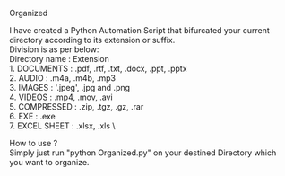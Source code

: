 Organized 

I have created a Python Automation Script that bifurcated your current directory according to its extension or suffix. \
Division is as per below: \
    Directory name : Extension \
    1. DOCUMENTS : .pdf, .rtf, .txt, .docx, .ppt, .pptx \
    2. AUDIO : .m4a, .m4b, .mp3 \
    3. IMAGES : '.jpeg', .jpg and .png \
    4. VIDEOS : .mp4, .mov, .avi \
    5. COMPRESSED : .zip, .tgz, .gz, .rar \
    6. EXE : .exe \
    7. EXCEL SHEET : .xlsx, .xls \

How to use ? \
Simply just run "python Organized.py" on your destined Directory which you want to organize.
